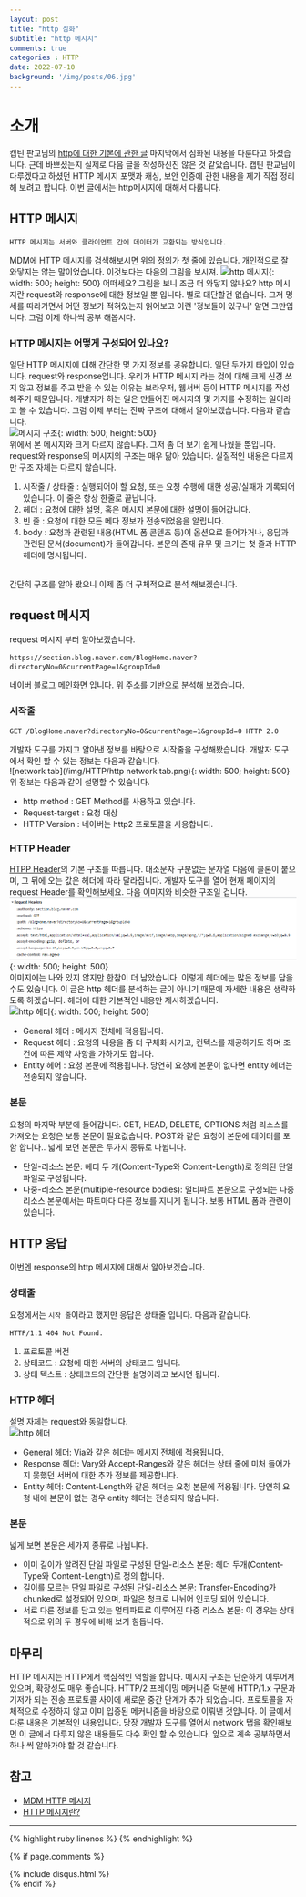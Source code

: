 ```yaml
---
layout: post
title: "http 심화"
subtitle: "http 메시지"
comments: true
categories : HTTP
date: 2022-07-10
background: '/img/posts/06.jpg'
---
```


# 소개
캡틴 판교님의 [http에 대한 기본에 관한 글](https://joshua1988.github.io/web-development/http-part1/)
 마지막에서 심화된 내용을 다룬다고 하셨습니다. 근데 바쁘셨는지 실제로 다음 글을 작성하신진 않은 것 같았습니다.
캡틴 판교님이 다루겠다고 하셨던 HTTP 메시지 포맷과 캐싱, 보안 인증에 관한 내용을 제가 직접 정리해 보려고 합니다.
이번 글에서는 http메시지에 대해서 다룹니다.

## HTTP 메시지
```
HTTP 메시지는 서버와 클라이언트 간에 데이터가 교환되는 방식입니다. 
```
MDM에 HTTP 메시지를 검색해보시면 위의 정의가 첫 줄에 있습니다.
개인적으로 잘 와닿지는 않는 말이었습니다.
이것보다는 다음의 그림을 보시져.
![http 메시지](https://mdn.mozillademos.org/files/13827/HTTPMsgStructure2.png){: width: 500; height: 500}
어떠세요? 그림을 보니 조금 더 와닿지 않나요?
http 메시지란 request와 response에 대한 정보일 뿐 입니다. 별로 대단할건 없습니다.
그저 명세를 따라가면서 어떤 정보가 적혀있는지 읽어보고 이런 '정보들이 있구나' 알면 그만입니다.
그럼 이제 하나씩 공부 해봅시다.

### HTTP 메시지는 어떻게 구성되어 있나요?
일단 HTTP 메시지에 대해 간단한 몇 가지 정보를 공유합니다.
일단 두가지 타입이 있습니다. request와 response입니다.
우리가 HTTP 메시지 라는 것에 대해 크게 신경 쓰지 않고 정보를 주고 받을 수 있는 이유는 
브라우저, 웹서버 등이 HTTP 메시지를 작성해주기 때문입니다.
개발자가 하는 일은 만들어진 메시지의 몇 가지를 수정하는 일이라고 볼 수 있습니다.
그럼 이제 부터는 진짜 구조에 대해서 알아보겠습니다. 다음과 같습니다.
<br>
![메시지 구조](https://velog.velcdn.com/images%2Fgparkkii%2Fpost%2Fa8c0793f-86bf-4744-8d83-56c457c00b2f%2Ftip_20070425_1.jpg){: width: 500; height: 500}
<br>
위에서 본 메시지와 크게 다르지 않습니다. 그저 좀 더 보기 쉽게 나눴을 뿐입니다.
request와 response의 메시지의 구조는 매우 닮아 있습니다.
실질적인 내용은 다르지만 구조 자체는 다르지 않습니다.
1. 시작줄 / 상태줄 : 실행되어야 할 요청, 또는 요청 수행에 대한 성공/실패가 기록되어 있습니다. 이 줄은 항상 한줄로 끝납니다.
2. 헤더 : 요청에 대한 설명, 혹은 메시지 본문에 대한 설명이 들어갑니다.
3. 빈 줄 : 요청에 대한 모든 메다 정보가 전송되었음을 알립니다.
4. body : 요청과 관련된 내용(HTML 폼 콘텐츠 등)이 옵션으로 들어가거나, 응답과 관련된 문서(document)가 들어갑니다. 본문의 존재 유무 및 크기는 첫 줄과 HTTP 헤더에 명시됩니다.
<br>
간단히 구조를 알아 봤으니 이제 좀 더 구체적으로 분석 해보겠습니다.

## request 메시지
request 메시지 부터 알아보겠습니다.
```
https://section.blog.naver.com/BlogHome.naver?directoryNo=0&currentPage=1&groupId=0
```
네이버 블로그 메인화면 입니다.
위 주소를 기반으로 분석해 보겠습니다.

### 시작줄
```
GET /BlogHome.naver?directoryNo=0&currentPage=1&groupId=0 HTTP 2.0
```
개발자 도구를 가지고 알아낸 정보를 바탕으로 시작줄을 구성해봤습니다.
개발자 도구 에서 확인 할 수 있는 정보는 다음과 같습니다.
<br>
![network tab](/img/HTTP/http network tab.png){: width: 500; height: 500}
<br>
위 정보는 다음과 같이 설명할 수 있습니다.
  - http method : GET Method를 사용하고 있습니다.
  - Request-target : 요청 대상
  - HTTP Version : 네이버는 http2 프로토콜을 사용합니다.

### HTTP Header
[HTPP Header](https://developer.mozilla.org/en-US/docs/Web/HTTP/Headers)의 기본 구조를 따릅니다.
대소문자 구분없는 문자열 다음에 콜론이 붙으며, 그 뒤에 오는 값은 헤더에 따라 달라집니다.
개발자 도구를 열어 현재 페이지의 request Header를 확인해보세요.
다음 이미지와 비슷한 구조일 겁니다.
<br>
![http header](/img/HTTP/http_header.png){: width: 500; height: 500}
<br>
이미지에는 나와 있지 않지만 한참이 더 남았습니다.
이렇게 헤더에는 많은 정보를 담을 수도 있습니다.
이 글은 http 헤더를 분석하는 글이 아니기 때문에 자세한 내용은 생략하도록 하겠습니다.
헤더에 대한 기본적인 내용만 제시하겠습니다.
<br>
![http 헤더](https://mdn.mozillademos.org/files/13821/HTTP_Request_Headers2.png){: width: 500; height: 500}
<br>
- General 헤더 : 메시지 전체에 적용됩니다.
- Request 헤더 : 요청의 내용을 좀 더 구체화 시키고, 컨텍스를 제공하기도 하며 조건에 따른 제약 사항을 가하기도 합니다.
- Entity 헤어 : 요청 본문에 적용됩니다. 당연히 요청에 본문이 없다면 entity 헤더는 전송되지 않습니다.

### 본문
요청의 마지막 부분에 들어갑니다. GET, HEAD, DELETE, OPTIONS 처럼 리소스를 가져오는 요청은 보통 본문이 필요겂습니다.
POST와 같은 요청이 본문에 데이터를 포함 합니다..
넓게 보면 본문은 두가지 종류로 나뉩니다.
- 단일-리소스 본문: 헤더 두 개(Content-Type와 Content-Length)로 정의된 단일 파일로 구성됩니다.
- 다중-리소스 본문(multiple-resource bodies): 멀티파트 본문으로 구성되는 다중 리소스 본문에서는 파트마다 다른 정보를 지니게 됩니다. 보통 HTML 폼과 관련이 있습니다.

## HTTP 응답
이번엔 response의 http 메시지에 대해서 알아보겠습니다.

### 상태줄
요청에서는 `시작 줄`이라고 했지만 응답은 상태줄 입니다. 다음과 같습니다.
```
HTTP/1.1 404 Not Found.
```
1. 프로토콜 버전
2. 상태코드 : 요청에 대한 서버의 상태코드 입니다.
3. 상태 텍스트 : 상태코드의 간단한 설명이라고 보시면 됩니다.

### HTTP 헤더
설명 자체는 request와 동일합니다.
<br>
![http 헤더](https://mdn.mozillademos.org/files/13823/HTTP_Response_Headers2.png)
<br>
- General 헤더: Via와 같은 헤더는 메시지 전체에 적용됩니다.
- Response 헤더: Vary와 Accept-Ranges와 같은 헤더는 상태 줄에 미처 들어가지 못했던 서버에 대한 추가 정보를 제공합니다.
- Entity 헤더: Content-Length와 같은 헤더는 요청 본문에 적용됩니다. 당연히 요청 내에 본문이 없는 경우 entity 헤더는 전송되지 않습니다.

### 본문
넓게 보면 본문은 세가지 종류로 나뉩니다.

- 이미 길이가 알려진 단일 파일로 구성된 단일-리소스 본문: 헤더 두개(Content-Type와 Content-Length)로 정의 합니다.
- 길이를 모르는 단일 파일로 구성된 단일-리소스 본문: Transfer-Encoding가 chunked로 설정되어 있으며, 파일은 청크로 나뉘어 인코딩 되어 있습니다.
- 서로 다른 정보를 담고 있는 멀티파트로 이루어진 다중 리소스 본문: 이 경우는 상대적으로 위의 두 경우에 비해 보기 힘듭니다.

## 마무리
HTTP 메시지는 HTTP에서 핵심적인 역할을 합니다. 
메시지 구조는 단순하게 이루어져 있으며, 확장성도 매우 좋습니다. 
HTTP/2 프레이밍 메커니즘 덕분에 HTTP/1.x 구문과 기저가 되는 전송 프로토콜 사이에 새로운 중간 단계가 추가 되었습니다. 
프로토콜을 자체적으로 수정하지 않고 이미 입증된 메커니즘을 바탕으로 이뤄낸 것입니다.
이 글에서 다룬 내용은 기본적인 내용입니다.
당장 개발자 도구를 열어서 network 탭을 확인해보면 이 글에서 다루지 않은 내용들도 다수 확인 할 수 있습니다.
앞으로 계속 공부하면서 하나 씩 알아가야 할 것 같습니다.


## 참고
- [MDM HTTP 메시지](https://developer.mozilla.org/ko/docs/Web/HTTP/Messages)
- [HTTP 메시지란?](https://velog.io/@gparkkii/HTTPMessage)
--- 

{% highlight ruby linenos %}
{% endhighlight %}

{% if page.comments %}
<div id="post-disqus" class="container">
{% include disqus.html %}
</div>
{% endif %}
